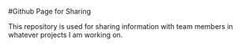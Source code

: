 #Github Page for Sharing

This repository is used for sharing information with team members in whatever projects I am working on.
